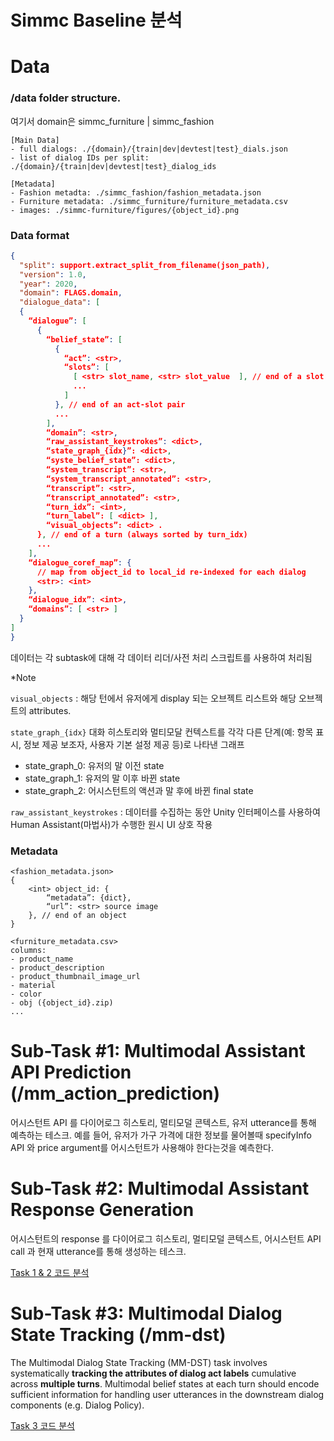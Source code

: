 # Simmc Baseline 분석

# Data

### /data folder structure.

여기서 domain은 simmc_furniture | simmc_fashion

```
[Main Data]
- full dialogs: ./{domain}/{train|dev|devtest|test}_dials.json
- list of dialog IDs per split: ./{domain}/{train|dev|devtest|test}_dialog_ids

[Metadata]
- Fashion metadta: ./simmc_fashion/fashion_metadata.json
- Furniture metadata: ./simmc_furniture/furniture_metadata.csv
- images: ./simmc-furniture/figures/{object_id}.png
```

### Data format

```json
{
  "split": support.extract_split_from_filename(json_path),
  "version": 1.0,
  "year": 2020,
  "domain": FLAGS.domain,
  "dialogue_data": [
  {
    “dialogue”: [
      {
        “belief_state”: [
          {
            “act”: <str>,
            “slots”: [
              [ <str> slot_name, <str> slot_value  ], // end of a slot name-value pair
              ...
            ]
          }, // end of an act-slot pair
          ...
        ],
        “domain”: <str>,
        “raw_assistant_keystrokes”: <dict>,
        “state_graph_{idx}”: <dict>,
        “syste_belief_state”: <dict>,
        “system_transcript”: <str>,
        “system_transcript_annotated”: <str>,
        “transcript”: <str>,
        “transcript_annotated”: <str>,
        “turn_idx”: <int>,
        “turn_label”: [ <dict> ],
        “visual_objects”: <dict> .
      }, // end of a turn (always sorted by turn_idx)
      ...
    ],
    “dialogue_coref_map”: {
      // map from object_id to local_id re-indexed for each dialog
      <str>: <int>
    },
    “dialogue_idx”: <int>,
    “domains”: [ <str> ]
  }
]
}

```

데이터는 각 subtask에 대해 각 데이터 리더/사전 처리 스크립트를 사용하여 처리됨 

*Note 

`visual_objects` : 해당 턴에서 유저에게 display 되는 오브젝트 리스트와 해당 오브젝트의 attributes. 

`state_graph_{idx}` 대화 히스토리와 멀티모달 컨텍스트를 각각 다른 단계(예: 항목 표시, 정보 제공 보조자, 사용자 기본 설정 제공 등)로 나타낸 그래프

- state_graph_0: 유저의 말 이전 state
- state_graph_1: 유저의 말 이후 바뀐 state
- state_graph_2: 어시스턴트의 액션과 말 후에 바뀐 final state

`raw_assistant_keystrokes` : 데이터를 수집하는 동안 Unity 인터페이스를 사용하여 Human Assistant(마법사)가 수행한 원시 UI 상호 작용

### Metadata

```
<fashion_metadata.json>
{
    <int> object_id: {
        “metadata”: {dict},
        “url”: <str> source image
    }, // end of an object
}

<furniture_metadata.csv>
columns:
- product_name
- product_description
- product_thumbnail_image_url
- material
- color
- obj ({object_id}.zip)
...
```

# Sub-Task #1: Multimodal Assistant API Prediction (/mm_action_prediction)

어시스턴트 API 를 다이어로그 히스토리, 멀티모덜 콘텍스트, 유저 utterance를 통해 예측하는 테스크.  예를 들어, 유저가 가구 가격에 대한 정보를  물어볼때 specifyInfo API 와 price argument를 어시스턴트가 사용해야 한다는것을 예측한다. 

# Sub-Task #2: Multimodal Assistant Response Generation

어시스턴트의 response 를 다이어로그 히스토리, 멀티모덜 콘텍스트, 어시스턴트 API call 과 현재 utterance를 통해 생성하는 테스크. 

[Task 1 & 2 코드 분석](Simmc%20Baseline%20%E1%84%87%E1%85%AE%E1%86%AB%E1%84%89%E1%85%A5%E1%86%A8%20c29723f1da874808b5fefaab8bbd586e/Task%201%20&%202%20%E1%84%8F%E1%85%A9%E1%84%83%E1%85%B3%20%E1%84%87%E1%85%AE%E1%86%AB%E1%84%89%E1%85%A5%E1%86%A8%20e94fb9958e5149668a59428f1ca1ea4d.md)

# Sub-Task #3: Multimodal Dialog State Tracking (/mm-dst)

The Multimodal Dialog State Tracking (MM-DST) task involves systematically **tracking the attributes of dialog act labels** cumulative across **multiple turns**. Multimodal belief states at each turn should encode sufficient information for handling user utterances in the downstream dialog components (e.g. Dialog Policy).

[Task 3 코드 분석](Simmc%20Baseline%20%E1%84%87%E1%85%AE%E1%86%AB%E1%84%89%E1%85%A5%E1%86%A8%20c29723f1da874808b5fefaab8bbd586e/Task%203%20%E1%84%8F%E1%85%A9%E1%84%83%E1%85%B3%20%E1%84%87%E1%85%AE%E1%86%AB%E1%84%89%E1%85%A5%E1%86%A8%20237b9c1ac6d14b9a890d5ea6c7ac7e2c.md)